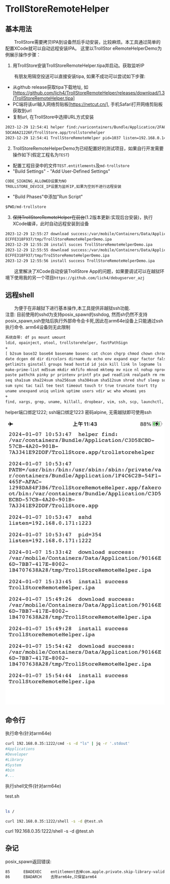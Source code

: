 # TrollStoreRemoteHelper

## 基本用法

&emsp;&emsp;TrollStore需要拷贝IPA到设备然后手动安装，比较麻烦。本工具通过简单的配置XCode就可以自动远程安装IPA。
这里以TrollStor eRemoteHelperDemo为例展示操作步骤：

1. 用TrollStore安装TrollStoreRemoteHelper.tipa并启动。获取监听IP

&emsp;&emsp;有朋友用隔空投送可以直接安装tipa, 如果不成功可以尝试如下步骤:
* 从github release获取tipa下载地址, 如[https://github.com/lich4/TrollStoreRemoteHelper/releases/download/1.3/TrollStoreRemoteHelper.tipa]
* PC端将该url输入网络剪贴板[https://netcut.cn/], 手机Safari打开网络剪贴板获取到url
* 复制url, 在TrollStore中选择URL方式安装
   
```txt
2023-12-29 12:54:41 helper find:/varicontainers/Bundle/Applicatice/2FA0E066-E4F1-468D-9CC6-
5DCA6A21226F/TrollStore.app/trollstorehelper
2023-12-29 12:54:41 TrollStoreRemoteHelper pid=1037 listen=192.168.0.141:1222
```

2. TrollStoreRemoteHelperDemo为已经配置好的测试项目，如果自行开发需要操作如下(假定工程名为`TEST`)

* 配置工程目录中的文件`TEST.entitlements`及`md-trollstore`
* "Build Settings" - "Add User-Defined Settings"  
```txt
CODE_SIGNING_ALLOWED设置为NO  
TROLLSTORE_DEVICE_IP设置为监听IP,如果为空则不进行远程安装
```  
* "Build Phases"中添加"Run Script"
```txt
$PWD/md-trollstore
```

3. ~~保持TrollStoreRemoteHelper在前台~~(1.2版本更新:实现后台安装)，执行XCode编译，此时自动远程安装到设备

```txt
2023-12-29 12:55:27 download success:/var/mobile/Containers/Data/Application/62749933-F4C1-4C2D-AF45-
ECFFE318F937/tmp/TrollStoreRemoteHelperDemo.ipa
2023-12-29 12:55:28 install succes TrollStoreRemoteHelperDemo.ipa
2023-12-29 12:55:55 download success:/var/mobile/Containers/Data/Application/62749933-F4C1-4C2D-AF45-
ECFFE318F937/tmp/TroIStoreRemoteHelperDemo.ipa
2023-12-29 12:55:56 install success TrollStoreRemoteHelperDemo.ipa
```

&emsp;&emsp;这里解决了XCode自动安装TrollStore App的问题，如果要调试可以在越狱环境下使用我的另一个项目`https://github.com/lich4/debugserver_azj`


## 远程shell

&emsp;&emsp;为便于在非越狱下进行基本操作,本工具提供非越狱ssh功能.   
注意: 目前使用的sshd为支持posix_spawn的sshdog, 然而sh仍然不支持posix_spawn,ssh登陆后执行外部命令会卡死,因此在arm64e设备上只能通过ssh执行命令.
arm64设备则无此限制



```txt
系统自带: df ps mount umount
ldid, opainject, otool, trollstorehelper, fastPathSign
+
[ b2sum base32 base64 basename basenc cat chcon chgrp chmod chown chroot cksum comm cp csplit cut 
date dcgen dd dir dircolors dirname du echo env expand expr factor false fmt fold 
getlimits ginstall groups head hostid id join kill link ln logname ls 
make-prime-list md5sum mkdir mkfifo mknod mktemp mv nice nl nohup nproc numfmt od 
paste pathchk pinky pr printenv printf ptx pwd readlink realpath rm rmdir runcon 
seq sha1sum sha224sum sha256sum sha384sum sha512sum shred shuf sleep sort split stat stdbuf stty 
sum sync tac tail tee test timeout touch tr true truncate tsort tty 
uname unexpand uniq unlink uptime users vdir wc who whoami yes
+ 
find, xargs, grep, uname, killall, dropbear, vim, ssh, scp, launchctl, which, ping, ifconfig 
```

helper端口绑定1222; ssh端口绑定1223 密码alpine, 无需越狱即可使用ssh

![](https://raw.githubusercontent.com/lich4/TrollStoreRemoteHelper/main/screenshot.png)

## 命令行

执行命令(针对arm64e)
```bash
curl 192.168.0.35:1222/cmd -s -d "ls" | jq -r '.stdout'
#Applications
#Developer
#Library
#System
#bin
#...
```

执行shell文件(针对arm64e)

test.sh
```bash

ls /
```

```bash
curl 192.168.0.35:1222/shell -s -d @test.sh
```

curl 192.168.0.35:1222/shell -s -d @test.sh

## 杂记

posix_spawn返回错误:
```txt
85      EBADEXEC    entitlement去掉com.apple.private.skip-library-validation
86      EBADARCH    去除arm64e,只保留arm64
```

